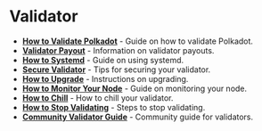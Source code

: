 # Validator

<div class="grid cards" markdown>

- **[How to Validate Polkadot](../maintain-guides-how-to-validate-polkadot.md)** - Guide on how to validate Polkadot.
- **[Validator Payout](../maintain-guides-validator-payout.md)** - Information on validator payouts.
- **[How to Systemd](../maintain-guides-how-to-systemd.md)** - Guide on using systemd.
- **[Secure Validator](../maintain-guides-secure-validator.md)** - Tips for securing your validator.
- **[How to Upgrade](../maintain-guides-how-to-upgrade.md)** - Instructions on upgrading.
- **[How to Monitor Your Node](../maintain-guides-how-to-monitor-your-node.md)** - Guide on monitoring your node.
- **[How to Chill](../maintain-guides-how-to-chill.md)** - How to chill your validator.
- **[How to Stop Validating](../maintain-guides-how-to-stop-validating.md)** - Steps to stop validating.
- **[Community Validator Guide](../maintain-guides-validator-community.md)** - Community guide for validators.

</div>